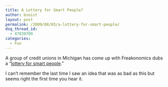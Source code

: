 ```yaml
---
title: A Lottery for Smart People?
author: bsoist
layout: post
permalink: /2009/08/03/a-lottery-for-smart-people/
dsq_thread_id:
  - 47839709
categories:
  - Fun
---
```

A group of credit unions in Michigan has come up with Freakonomics dubs a &#8220;[lottery for smart people][1].&#8221;

I can&#8217;t remember the last time I saw an idea that was as bad as this but seems right the first time you hear it.

 [1]: http://freakonomics.blogs.nytimes.com/2009/07/30/a-lottery-for-smart-people/